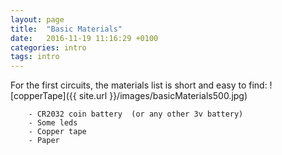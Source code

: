 ```yaml
---
layout: page
title:  "Basic Materials"
date:   2016-11-19 11:16:29 +0100
categories: intro 
tags: intro
---
```

For the first circuits, the materials list is short and easy to find:
![copperTape]({{ site.url }}/images/basicMaterials500.jpg)

        - CR2032 coin battery  (or any other 3v battery)
        - Some leds 
        - Copper tape 
        - Paper


